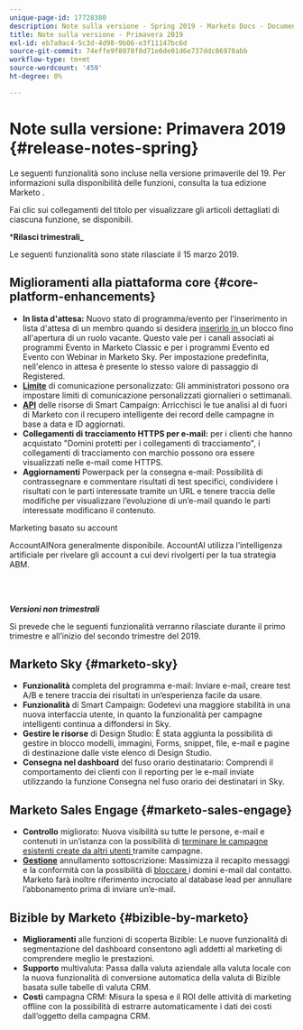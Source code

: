 ```yaml
---
unique-page-id: 17728380
description: Note sulla versione - Spring 2019 - Marketo Docs - Documentazione del prodotto
title: Note sulla versione - Primavera 2019
exl-id: eb7a9ac4-5c3d-4d98-9b06-e3f11147bc6d
source-git-commit: 74effe9f8078f8d71e6de01d6e737ddc86978abb
workflow-type: tm+mt
source-wordcount: '459'
ht-degree: 0%

---
```


# Note sulla versione: Primavera 2019 {#release-notes-spring}

Le seguenti funzionalità sono incluse nella versione primaverile del 19. Per informazioni sulla disponibilità delle funzioni, consulta la tua edizione Marketo .

Fai clic sui collegamenti del titolo per visualizzare gli articoli dettagliati di ciascuna funzione, se disponibili.

***Rilasci trimestrali_**

Le seguenti funzionalità sono state rilasciate il 15 marzo 2019.

## Miglioramenti alla piattaforma core {#core-platform-enhancements}

* **In lista d&#39;attesa:** Nuovo stato di programma/evento per l&#39;inserimento in lista d&#39;attesa di un membro quando si desidera  [inserirlo in ](/help/marketo/product-docs/core-marketo-concepts/smart-campaigns/program-flow-actions/change-program-status.md) un blocco fino all&#39;apertura di un ruolo vacante. Questo vale per i canali associati ai programmi Evento in Marketo Classic e per i programmi Evento ed Evento con Webinar in Marketo Sky. Per impostazione predefinita, nell&#39;elenco in attesa è presente lo stesso valore di passaggio di Registered.
* **[Limite](/help/marketo/product-docs/administration/email-setup/enable-communication-limits.md)** di comunicazione personalizzato: Gli amministratori possono ora impostare limiti di comunicazione personalizzati giornalieri o settimanali.
* **[API](https://developers.marketo.com/rest-api/assets/campaigns/)** delle risorse di Smart Campaign: Arricchisci le tue analisi al di fuori di Marketo con il recupero intelligente dei record delle campagne in base a data e ID aggiornati.
* **Collegamenti di tracciamento HTTPS per e-mail:**  per i clienti che hanno acquistato &quot;Domini protetti per i collegamenti di tracciamento&quot;, i collegamenti di tracciamento con marchio possono ora essere visualizzati nelle e-mail come HTTPS.
* **Aggiornamenti** Powerpack per la consegna e-mail: Possibilità di contrassegnare e commentare risultati di test specifici, condividere i risultati con le parti interessate tramite un URL e tenere traccia delle modifiche per visualizzare l’evoluzione di un’e-mail quando le parti interessate modificano il contenuto.

Marketing basato su account

**[](/help/marketo/product-docs/target-account-management/account-profiling/account-profiling-ranking-and-tuning.md)** AccountAINora generalmente disponibile. AccountAI utilizza l’intelligenza artificiale per rivelare gli account a cui devi rivolgerti per la tua strategia ABM.

<br> 

**_Versioni non trimestrali_**

Si prevede che le seguenti funzionalità verranno rilasciate durante il primo trimestre e all’inizio del secondo trimestre del 2019.

## Marketo Sky {#marketo-sky}

* **Funzionalità** completa del programma e-mail: Inviare e-mail, creare test A/B e tenere traccia dei risultati in un’esperienza facile da usare.
* **Funzionalità** di Smart Campaign: Godetevi una maggiore stabilità in una nuova interfaccia utente, in quanto la funzionalità per campagne intelligenti continua a diffondersi in Sky.
* **Gestire le risorse** di Design Studio: È stata aggiunta la possibilità di gestire in blocco modelli, immagini, Forms, snippet, file, e-mail e pagine di destinazione dalle viste elenco di Design Studio.
* **Consegna nel dashboard** del fuso orario destinatario: Comprendi il comportamento dei clienti con il reporting per le e-mail inviate utilizzando la funzione Consegna nel fuso orario dei destinatari in Sky.

## Marketo Sales Engage {#marketo-sales-engage}

* **Controllo** migliorato: Nuova visibilità su tutte le persone, e-mail e contenuti  [](/help/marketo/product-docs/marketo-sales-connect/templates/view-template-list-as-a-another-user.md) in un’istanza con la possibilità di  [terminare le campagne esistenti create da altri utenti ](/help/marketo/product-docs/marketo-sales-connect/campaigns/view-campaigns-list-as-another-user.md)tramite campagne.
* **[Gestione](/help/marketo/product-docs/marketo-sales-connect/email/unsubscribes/marketo-unsubscribe-check.md)** annullamento sottoscrizione: Massimizza il recapito messaggi e la conformità con la possibilità di  [bloccare ](/help/marketo/product-docs/marketo-sales-connect/admin/blocked-domains.md) i domini e-mail dal contatto. Marketo farà inoltre riferimento incrociato al database lead per annullare l’abbonamento prima di inviare un’e-mail.

## Bizible by Marketo {#bizible-by-marketo}

* **Miglioramenti** alle funzioni di scoperta Bizible: Le nuove funzionalità di segmentazione del dashboard consentono agli addetti al marketing di comprendere meglio le prestazioni.
* **Supporto** multivaluta: Passa dalla valuta aziendale alla valuta locale con la nuova funzionalità di conversione automatica della valuta di Bizible basata sulle tabelle di valuta CRM.
* **Costi** campagna CRM: Misura la spesa e il ROI delle attività di marketing offline con la possibilità di estrarre automaticamente i dati dei costi dall’oggetto della campagna CRM.
